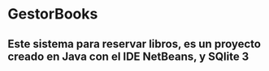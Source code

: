 # GestorBooks

## Este sistema para reservar libros, es un proyecto creado en Java con el IDE NetBeans, y SQlite 3

